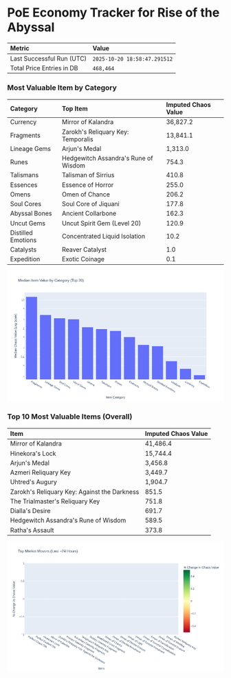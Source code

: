 # PoE Economy Tracker for Rise of the Abyssal

<!-- START_MAINTENANCE -->
| Metric | Value |
|:---|:---|
| Last Successful Run (UTC) | `2025-10-20 18:58:47.291512` |
| Total Price Entries in DB | `468,464` |

<!-- END_MAINTENANCE -->

<!-- START_DATAFRAME_DEBUG -->
<!-- END_DATAFRAME_DEBUG -->

<!-- START_CATEGORY_ANALYSIS -->
### Most Valuable Item by Category
| Category | Top Item | Imputed Chaos Value |
| :--- | :--- | :--- |
| Currency | Mirror of Kalandra | 36,827.2 |
| Fragments | Zarokh's Reliquary Key: Temporalis | 13,841.1 |
| Lineage Gems | Arjun's Medal | 1,313.0 |
| Runes | Hedgewitch Assandra's Rune of Wisdom | 754.3 |
| Talismans | Talisman of Sirrius | 410.8 |
| Essences | Essence of Horror | 255.0 |
| Omens | Omen of Chance | 206.2 |
| Soul Cores | Soul Core of Jiquani | 177.8 |
| Abyssal Bones | Ancient Collarbone | 162.3 |
| Uncut Gems | Uncut Spirit Gem (Level 20) | 120.9 |
| Distilled Emotions | Concentrated Liquid Isolation | 10.2 |
| Catalysts | Reaver Catalyst | 1.0 |
| Expedition | Exotic Coinage | 0.1 |


![Category Analysis Chart](charts/category_analysis.png)
<!-- END_ANALYSIS -->

<!-- START_ANALYSIS -->
### Top 10 Most Valuable Items (Overall)
| Item | Imputed Chaos Value |
| :--- | :--- |
| Mirror of Kalandra | 41,486.4 |
| Hinekora's Lock | 15,744.4 |
| Arjun's Medal | 3,456.8 |
| Azmeri Reliquary Key | 3,449.7 |
| Uhtred's Augury | 1,904.7 |
| Zarokh's Reliquary Key: Against the Darkness | 851.5 |
| The Trialmaster's Reliquary Key | 751.8 |
| Dialla's Desire | 691.7 |
| Hedgewitch Assandra's Rune of Wisdom | 589.5 |
| Ratha's Assault | 373.8 |


![Market Movers Chart](charts/market_movers.png)
<!-- END_ANALYSIS -->
